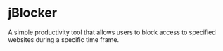 # jBlocker
A simple productivity tool that allows users to block access to specified websites during a specific time frame.
